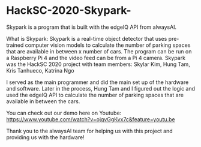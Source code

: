 # HackSC-2020-Skypark-
Skypark is a program that is built with the edgeIQ API from alwaysAI.

What is Skypark:
Skypark is a real-time object detector that uses pre-trained computer vision models to calculate the number of parking spaces that are available in between x number of cars. The program can be run on a Raspberry Pi 4 and the video feed can be from a Pi 4 camera. 
Skypark was the HackSC 2020 project with team members:
Skylar Kim, Hung Tam, Kris Tanhueco, Katrina Ngo

I served as the main programmer and did the main set up of the hardware and software.
Later in the process, Hung Tam and I figured out the logic and used the edgeIQ API to calculate the number of parking spaces that are available in between the cars. 

You can check out our demo here on Youtube:
https://www.youtube.com/watch?v=ojqvGgKvx7c&feature=youtu.be

Thank you to the alwaysAI team for helping us with this project and providing us with the hardware!
